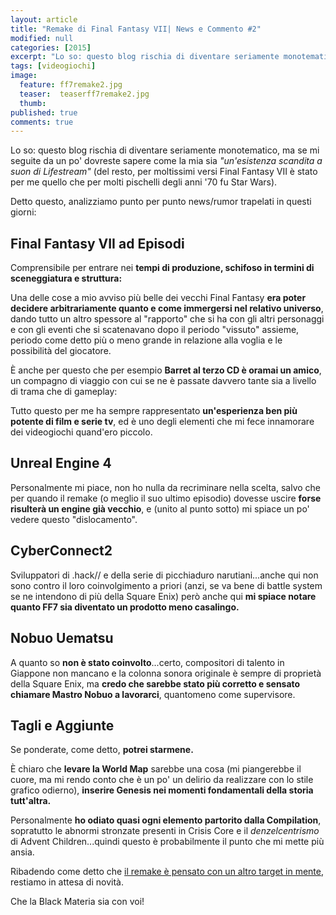 ```yaml
---
layout: article
title: "Remake di Final Fantasy VII| News e Commento #2"
modified: null
categories: [2015]
excerpt: "Lo so: questo blog rischia di diventare seriamente monotematico, ma se mi seguite da un po' dovreste sapere come la mia sia..."
tags: [videogiochi]
image: 
  feature: ff7remake2.jpg
  teaser:  teaserff7remake2.jpg
  thumb: 
published: true
comments: true
---
```

Lo so: questo blog rischia di diventare seriamente monotematico, ma se mi seguite da un po' dovreste sapere come la mia sia _"un'esistenza scandita a suon di Lifestream"_ (del resto, per moltissimi versi Final Fantasy VII è stato per me quello che per molti pischelli degli anni '70 fu Star Wars).

Detto questo, analizziamo punto per punto news/rumor trapelati in questi giorni:

## Final Fantasy VII ad Episodi

Comprensibile per entrare nei **tempi di produzione, schifoso in termini di sceneggiatura e struttura:** 

Una delle cose a mio avviso più belle dei vecchi Final Fantasy **era poter decidere arbitrariamente quanto e come immergersi nel relativo universo**, dando tutto un altro spessore al "rapporto" che si ha con gli altri personaggi e con gli eventi che si scatenavano dopo il periodo "vissuto" assieme, periodo come detto più o meno grande in relazione alla voglia e le possibilità del giocatore.

È anche per questo che per esempio **Barret al terzo CD è oramai un amico**, un compagno di viaggio con cui se ne è passate davvero tante sia a livello di trama che di gameplay: 

Tutto questo per me ha sempre rappresentato **un'esperienza ben più potente di film e serie tv**, ed è uno degli elementi che mi fece innamorare dei videogiochi quand'ero piccolo.

## Unreal Engine 4

Personalmente mi piace, non ho nulla da recriminare nella scelta, salvo che per quando il remake (o meglio il suo ultimo episodio) dovesse uscire **forse risulterà un engine già vecchio**, e (unito al punto sotto) mi spiace un po' vedere questo "dislocamento".

## CyberConnect2

Sviluppatori di .hack// e della serie di picchiaduro narutiani...anche qui non sono contro il loro coinvolgimento a priori (anzi, se va bene di battle system se ne intendono di più della Square Enix) però anche qui **mi spiace notare quanto FF7 sia diventato un prodotto meno casalingo.**

## Nobuo Uematsu

A quanto so **non è stato coinvolto**...certo, compositori di talento in Giappone non mancano e la colonna sonora originale è sempre di proprietà della Square Enix, ma **credo che sarebbe stato più corretto e sensato chiamare Mastro Nobuo a lavorarci**, quantomeno come supervisore.

## Tagli e Aggiunte

Se ponderate, come detto, **potrei starmene.** 

È chiaro che **levare la World Map** sarebbe una cosa (mi piangerebbe il cuore, ma mi rendo conto che è un po' un delirio da realizzare con lo stile grafico odierno), **inserire Genesis nei momenti fondamentali della storia tutt'altra.** 

Personalmente **ho odiato quasi ogni elemento partorito dalla Compilation**, sopratutto le abnormi stronzate presenti in Crisis Core e il _denzelcentrismo_ di Advent Children...quindi questo è probabilmente il punto che mi mette più ansia.

Ribadendo come detto che [il remake è pensato con un altro target in mente](http://xabacadabra.github.io/2015/remake-di-final-fantasy-vii-1/), restiamo in attesa di novità.

Che la Black Materia sia con voi! 